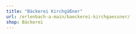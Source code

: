 ```yaml
---
title: "Bäckerei Kirchgäßner"
url: /erlenbach-a-main/baeckerei-kirchgaessner/
shop: Bäckerei
---
```

